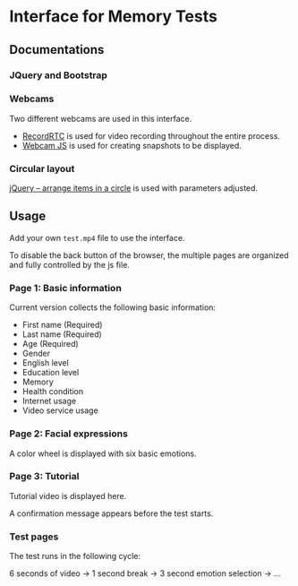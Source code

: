 # Interface for Memory Tests

## Documentations

### JQuery and Bootstrap

### Webcams
Two different webcams are used in this interface. 
* [RecordRTC](https://recordrtc.org/) is used for video recording throughout the entire process. 
* [Webcam JS](https://github.com/jhuckaby/webcamjs) is used for creating snapshots to be displayed. 

### Circular layout
[jQuery – arrange items in a circle](http://www.connolly-technologies.com/jquery-arrange-items-in-a-circle/)
is used with parameters adjusted.

## Usage
Add your own `test.mp4` file to use the interface.

To disable the back button of the browser, the multiple pages are organized and fully controlled by the js file.
### Page 1: Basic information
Current version collects the following basic information:
* First name (Required)
* Last name (Required)
* Age (Required)
* Gender
* English level
* Education level
* Memory
* Health condition
* Internet usage
* Video service usage
### Page 2: Facial expressions
A color wheel is displayed with six basic emotions.
### Page 3: Tutorial
Tutorial video is displayed here.

A confirmation message appears before the test starts.
### Test pages
The test runs in the following cycle:

6 seconds of video -> 1 second break -> 3 second emotion selection -> ...
